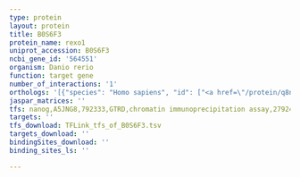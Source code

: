 ```yaml
---
type: protein
layout: protein
title: B0S6F3
protein_name: rexo1
uniprot_accession: B0S6F3
ncbi_gene_id: '564551'
organism: Danio rerio
function: target gene
number_of_interactions: '1'
orthologs: '[{"species": "Homo sapiens", "id": ["<a href=\"/protein/q8n1g1\">Q8N1G1</a>"]}, {"species": "Mus musculus", "id": ["<a href=\"/protein/q7tt28\">Q7TT28</a>"]}, {"species": "Rattus norvegicus", "id": ["<a href=\"/protein/d3zcx6\">D3ZCX6</a>"]}, {"species": "Drosophila melanogaster", "id": ["<a href=\"/protein/q2pdp6\">Q2PDP6</a>"]}]'
jaspar_matrices: ''
tfs: nanog,A5JNG8,792333,GTRD,chromatin immunoprecipitation assay,27924024%5Buid%5D,No
targets: ''
tfs_download: TFLink_tfs_of_B0S6F3.tsv
targets_download: ''
bindingSites_download: ''
binding_sites_ls: ''

---
```

